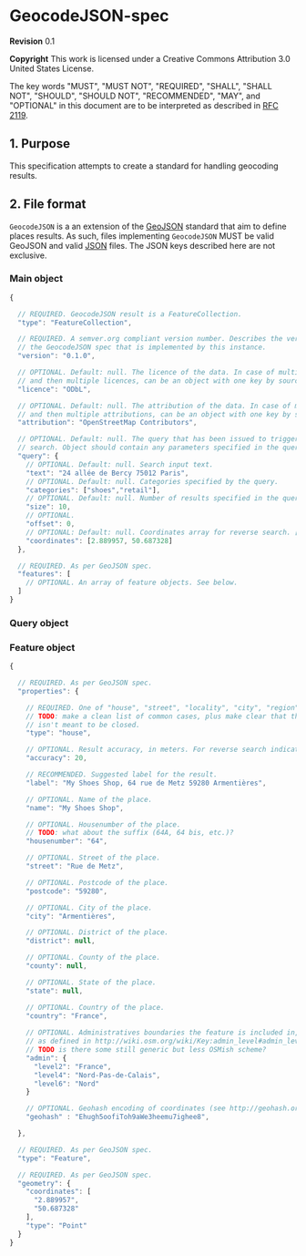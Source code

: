 # GeocodeJSON-spec

**Revision**	0.1

**Copyright**	This work is licensed under a Creative Commons Attribution 3.0 United States License.

The key words "MUST", "MUST NOT", "REQUIRED", "SHALL", "SHALL NOT",
"SHOULD", "SHOULD NOT", "RECOMMENDED", "MAY", and "OPTIONAL" in
this document are to be interpreted as described in [RFC 2119](https://www.ietf.org/rfc/rfc2119.txt).

## 1. Purpose

This specification attempts to create a standard for handling geocoding results.

## 2. File format

`GeocodeJSON` is a an extension of the [GeoJSON](http://geojson.org/) standard
that aim to define places results. As such, files implementing `GeocodeJSON`
MUST be valid GeoJSON and valid [JSON](http://json.org/) files. The JSON
keys described here are not exclusive.


### Main object

```javascript
{

  // REQUIRED. GeocodeJSON result is a FeatureCollection.
  "type": "FeatureCollection",

  // REQUIRED. A semver.org compliant version number. Describes the version of
  // the GeocodeJSON spec that is implemented by this instance.
  "version": "0.1.0",

  // OPTIONAL. Default: null. The licence of the data. In case of multiple sources,
  // and then multiple licences, can be an object with one key by source.
  "licence": "ODbL",

  // OPTIONAL. Default: null. The attribution of the data. In case of multiple sources,
  // and then multiple attributions, can be an object with one key by source.
  "attribution": "OpenStreetMap Contributors",

  // OPTIONAL. Default: null. The query that has been issued to trigger the
  // search. Object should contain any parameters specified in the query.
  "query": {
    // OPTIONAL. Default: null. Search input text.
    "text": "24 allée de Bercy 75012 Paris",
    // OPTIONAL. Default: null. Categories specified by the query.
    "categories": ["shoes","retail"],
    // OPTIONAL. Default: null. Number of results specified in the query.
    "size": 10,
    // OPTIONAL.
    "offset": 0,
    // OPTIONAL: Default: null. Coordinates array for reverse search. [longitude, latitude]
    "coordinates": [2.889957, 50.687328]
  },

  // REQUIRED. As per GeoJSON spec.
  "features": [
    // OPTIONAL. An array of feature objects. See below.
  ]
}
```

### Query object


### Feature object

```javascript
{

  // REQUIRED. As per GeoJSON spec.
  "properties": {

    // REQUIRED. One of "house", "street", "locality", "city", "region", "country".
    // TODO: make a clean list of common cases, plus make clear that the list
    // isn't meant to be closed.
    "type": "house",

    // OPTIONAL. Result accuracy, in meters. For reverse search indicates distance from specified location.
    "accuracy": 20,

    // RECOMMENDED. Suggested label for the result.
    "label": "My Shoes Shop, 64 rue de Metz 59280 Armentières",

    // OPTIONAL. Name of the place.
    "name": "My Shoes Shop",

    // OPTIONAL. Housenumber of the place.
    // TODO: what about the suffix (64A, 64 bis, etc.)?
    "housenumber": "64",

    // OPTIONAL. Street of the place.
    "street": "Rue de Metz",

    // OPTIONAL. Postcode of the place.
    "postcode": "59280",

    // OPTIONAL. City of the place.
    "city": "Armentières",

    // OPTIONAL. District of the place.
    "district": null,

    // OPTIONAL. County of the place.
    "county": null,

    // OPTIONAL. State of the place.
    "state": null,

    // OPTIONAL. Country of the place.
    "country": "France",
    
    // OPTIONAL. Administratives boundaries the feature is included in,
    // as defined in http://wiki.osm.org/wiki/Key:admin_level#admin_level
    // TODO is there some still generic but less OSMish scheme?
    "admin": {
      "level2": "France",
      "level4": "Nord-Pas-de-Calais",
      "level6": "Nord"
    }

    // OPTIONAL. Geohash encoding of coordinates (see http://geohash.org/site/tips.html).
    "geohash" : "Ehugh5oofiToh9aWe3heemu7ighee8",

  },

  // REQUIRED. As per GeoJSON spec.
  "type": "Feature",

  // REQUIRED. As per GeoJSON spec.
  "geometry": {
    "coordinates": [
      "2.889957",
      "50.687328"
    ],
    "type": "Point"
  }
}
```
